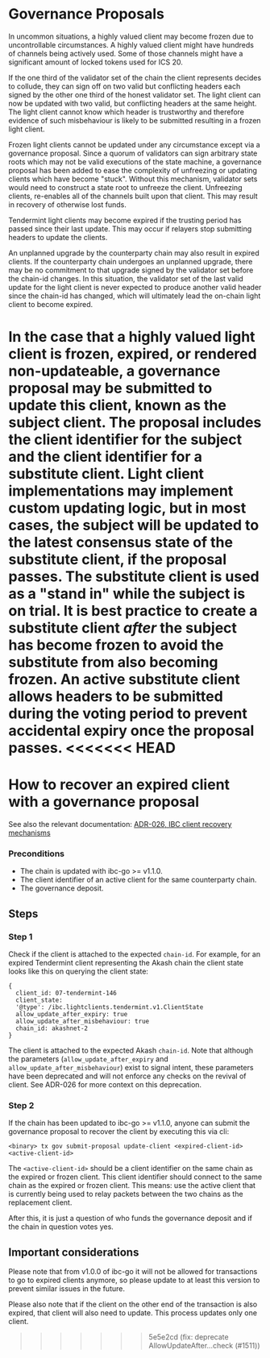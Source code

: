 <!--
order: 5
-->

# Governance Proposals

In uncommon situations, a highly valued client may become frozen due to uncontrollable 
circumstances. A highly valued client might have hundreds of channels being actively used.
Some of those channels might have a significant amount of locked tokens used for ICS 20.

If the one third of the validator set of the chain the client represents decides to collude,
they can sign off on two valid but conflicting headers each signed by the other one third
of the honest validator set. The light client can now be updated with two valid, but conflicting
headers at the same height. The light client cannot know which header is trustworthy and therefore
evidence of such misbehaviour is likely to be submitted resulting in a frozen light client. 

Frozen light clients cannot be updated under any circumstance except via a governance proposal.
Since a quorum of validators can sign arbitrary state roots which may not be valid executions 
of the state machine, a governance proposal has been added to ease the complexity of unfreezing
or updating clients which have become "stuck". Without this mechanism, validator sets would need
to construct a state root to unfreeze the client. Unfreezing clients, re-enables all of the channels 
built upon that client. This may result in recovery of otherwise lost funds. 

Tendermint light clients may become expired if the trusting period has passed since their 
last update. This may occur if relayers stop submitting headers to update the clients.

An unplanned upgrade by the counterparty chain may also result in expired clients. If the counterparty 
chain undergoes an unplanned upgrade, there may be no commitment to that upgrade signed by the validator 
set before the chain-id changes. In this situation, the validator set of the last valid update for the 
light client is never expected to produce another valid header since the chain-id has changed, which will 
ultimately lead the on-chain light client to become expired.  

In the case that a highly valued light client is frozen, expired, or rendered non-updateable, a
governance proposal may be submitted to update this client, known as the subject client. The 
proposal includes the client identifier for the subject and the client identifier for a substitute
client. Light client implementations may implement custom updating logic, but in most cases, 
the subject will be updated to the latest consensus state of the substitute client, if the proposal passes.
The substitute client is used as a "stand in" while the subject is on trial. It is best practice to create 
a substitute client *after* the subject has become frozen to avoid the substitute from also becoming frozen. 
An active substitute client allows headers to be submitted during the voting period to prevent accidental expiry 
once the proposal passes. 
<<<<<<< HEAD
=======

# How to recover an expired client with a governance proposal

See also the relevant documentation: [ADR-026, IBC client recovery mechanisms](../architecture/adr-026-ibc-client-recovery-mechanisms.md)

### Preconditions 
- The chain is updated with ibc-go >= v1.1.0.
- The client identifier of an active client for the same counterparty chain.
- The governance deposit.

## Steps

### Step 1

Check if the client is attached to the expected `chain-id`. For example, for an expired Tendermint client representing the Akash chain the client state looks like this on querying the client state:

```
{
  client_id: 07-tendermint-146
  client_state:
  '@type': /ibc.lightclients.tendermint.v1.ClientState
  allow_update_after_expiry: true
  allow_update_after_misbehaviour: true
  chain_id: akashnet-2
}
```

The client is attached to the expected Akash `chain-id`. Note that although the parameters (`allow_update_after_expiry` and `allow_update_after_misbehaviour`) exist to signal intent, these parameters have been deprecated and will not enforce any checks on the revival of client. See ADR-026 for more context on this deprecation.

### Step 2

If the chain has been updated to ibc-go >= v1.1.0, anyone can submit the governance proposal to recover the client by executing this via cli:

```
<binary> tx gov submit-proposal update-client <expired-client-id> <active-client-id>
```

The `<active-client-id>` should be a client identifier on the same chain as the expired or frozen client. This client identifier should connect to the same chain as the expired or frozen client. This means: use the active client that is currently being used to relay packets between the two chains as the replacement client.

After this, it is just a question of who funds the governance deposit and if the chain in question votes yes.

## Important considerations 

Please note that from v1.0.0 of ibc-go it will not be allowed for transactions to go to expired clients anymore, so please update to at least this version to prevent similar issues in the future.

Please also note that if the client on the other end of the transaction is also expired, that client will also need to update. This process updates only one client.
>>>>>>> 5e5e2cd (fix: deprecate AllowUpdateAfter...check (#1511))
